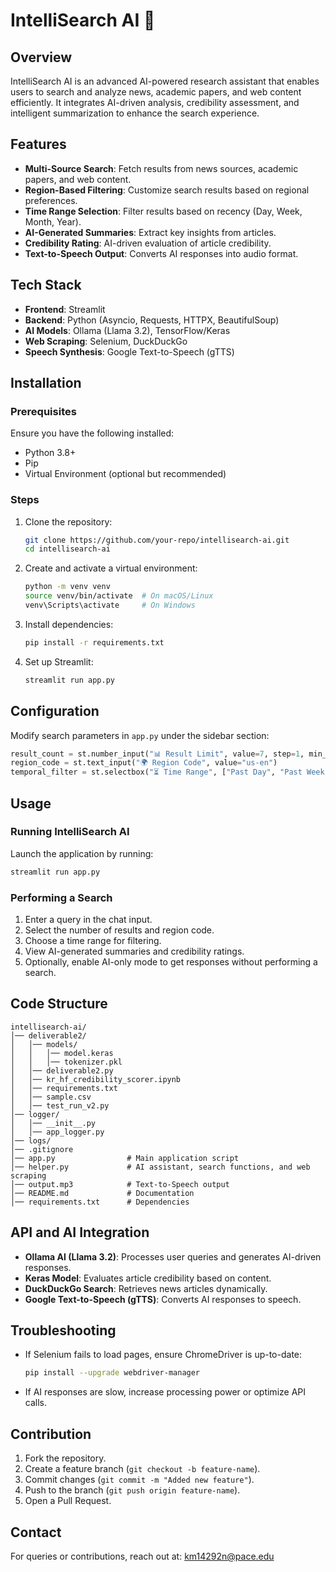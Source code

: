 # IntelliSearch AI 🤖

## Overview
IntelliSearch AI is an advanced AI-powered research assistant that enables users to search and analyze news, academic papers, and web content efficiently. It integrates AI-driven analysis, credibility assessment, and intelligent summarization to enhance the search experience.

## Features
- **Multi-Source Search**: Fetch results from news sources, academic papers, and web content.
- **Region-Based Filtering**: Customize search results based on regional preferences.
- **Time Range Selection**: Filter results based on recency (Day, Week, Month, Year).
- **AI-Generated Summaries**: Extract key insights from articles.
- **Credibility Rating**: AI-driven evaluation of article credibility.
- **Text-to-Speech Output**: Converts AI responses into audio format.

## Tech Stack
- **Frontend**: Streamlit
- **Backend**: Python (Asyncio, Requests, HTTPX, BeautifulSoup)
- **AI Models**: Ollama (Llama 3.2), TensorFlow/Keras
- **Web Scraping**: Selenium, DuckDuckGo
- **Speech Synthesis**: Google Text-to-Speech (gTTS)

## Installation

### Prerequisites
Ensure you have the following installed:
- Python 3.8+
- Pip
- Virtual Environment (optional but recommended)

### Steps
1. Clone the repository:
   ```sh
   git clone https://github.com/your-repo/intellisearch-ai.git
   cd intellisearch-ai
   ```
2. Create and activate a virtual environment:
   ```sh
   python -m venv venv
   source venv/bin/activate  # On macOS/Linux
   venv\Scripts\activate     # On Windows
   ```
3. Install dependencies:
   ```sh
   pip install -r requirements.txt
   ```
4. Set up Streamlit:
   ```sh
   streamlit run app.py
   ```

## Configuration
Modify search parameters in `app.py` under the sidebar section:
```python
result_count = st.number_input("📊 Result Limit", value=7, step=1, min_value=1, max_value=10)
region_code = st.text_input("🌍 Region Code", value="us-en")
temporal_filter = st.selectbox("⏳ Time Range", ["Past Day", "Past Week", "Past Month", "Past Year"], index=1)
```

## Usage
### Running IntelliSearch AI
Launch the application by running:
```sh
streamlit run app.py
```

### Performing a Search
1. Enter a query in the chat input.
2. Select the number of results and region code.
3. Choose a time range for filtering.
4. View AI-generated summaries and credibility ratings.
5. Optionally, enable AI-only mode to get responses without performing a search.

## Code Structure
```
intellisearch-ai/
│── deliverable2/
│   │── models/
│   │   │── model.keras
│   │   │── tokenizer.pkl
│   │── deliverable2.py
│   │── kr_hf_credibility_scorer.ipynb
│   │── requirements.txt
│   │── sample.csv
│   │── test_run_v2.py
│── logger/
│   │── __init__.py
│   │── app_logger.py
│── logs/
│── .gitignore
│── app.py                # Main application script
│── helper.py             # AI assistant, search functions, and web scraping
│── output.mp3            # Text-to-Speech output
│── README.md             # Documentation
│── requirements.txt      # Dependencies
```

## API and AI Integration
- **Ollama AI (Llama 3.2)**: Processes user queries and generates AI-driven responses.
- **Keras Model**: Evaluates article credibility based on content.
- **DuckDuckGo Search**: Retrieves news articles dynamically.
- **Google Text-to-Speech (gTTS)**: Converts AI responses to speech.

## Troubleshooting
- If Selenium fails to load pages, ensure ChromeDriver is up-to-date:
  ```sh
  pip install --upgrade webdriver-manager
  ```
- If AI responses are slow, increase processing power or optimize API calls.

## Contribution
1. Fork the repository.
2. Create a feature branch (`git checkout -b feature-name`).
3. Commit changes (`git commit -m "Added new feature"`).
4. Push to the branch (`git push origin feature-name`).
5. Open a Pull Request.

## Contact
For queries or contributions, reach out at: km14292n@pace.edu

